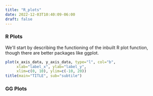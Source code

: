 ```yaml
---
title: "R_plots"
date: 2022-12-03T10:40:09-06:00
draft: false 
---
```


### R Plots

We'll start by describing the functioning of the inbuilt R plot function, though there are better packages like ggplot.    

```R
plot(x_axis_data, y_axis_data, type="l", col="b",
     xlab="label_x", ylab="label_y", 
     xlim=c(0, 10), ylim=c(-10, 20))
title(main="TITLE", sub="subtile")
```


### GG Plots

